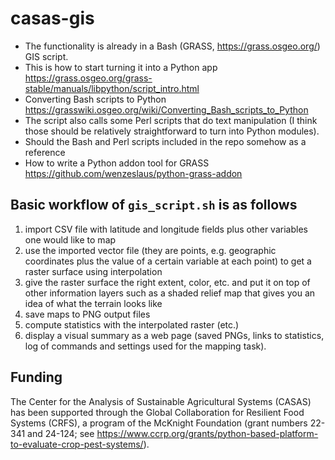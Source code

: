 # casas-gis

- The functionality is already in a Bash (GRASS, <https://grass.osgeo.org/>) GIS script.
- This is how to start turning it into a Python app <https://grass.osgeo.org/grass-stable/manuals/libpython/script_intro.html>
- Converting Bash scripts to Python <https://grasswiki.osgeo.org/wiki/Converting_Bash_scripts_to_Python>
- The script also calls some Perl scripts that do text manipulation (I think those should be relatively straightforward to turn into Python modules).
- Should the Bash and Perl scripts included in the repo somehow as a reference
- How to write a Python addon tool for GRASS <https://github.com/wenzeslaus/python-grass-addon>

## Basic workflow of `gis_script.sh` is as follows

1. import CSV file with latitude and longitude fields plus other variables one would like to map
2. use the imported vector file (they are points, e.g. geographic coordinates plus the value of a certain variable at each point) to get a raster surface using interpolation
3. give the raster surface the right extent, color, etc. and put it on top of other information layers such as a shaded relief map that gives you an idea of what the terrain looks like
4. save maps to PNG output files
5. compute statistics with the interpolated raster (etc.)
6. display a visual summary as a web page (saved PNGs, links to statistics, log of commands and settings used for the mapping task).

## Funding

The Center for the Analysis of Sustainable Agricultural Systems (CASAS) has been supported through the Global Collaboration for Resilient Food Systems (CRFS), a program of the McKnight Foundation (grant numbers 22-341 and 24-124; see <https://www.ccrp.org/grants/python-based-platform-to-evaluate-crop-pest-systems/>).
